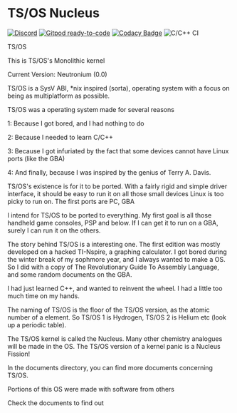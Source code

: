 # TS/OS Nucleus

[![Discord](https://badgen.net/badge/Discord/join/purple?icon=discord)](https://discord.gg/UgXJwS5rup)
[![Gitpod ready-to-code](https://img.shields.io/badge/Gitpod-ready--to--code-blue?logo=gitpod)](https://gitpod.io/#https://github.com/tsuki-superior/tsos-nucleus)
[![Codacy Badge](https://app.codacy.com/project/badge/Grade/e7822fe3509d493e818a56e7ec8d53d6)](https://www.codacy.com/gh/tsuki-superior/tsos-nucleus/dashboard?utm_source=github.com&utm_medium=referral&utm_content=tsuki-superior/tsos-nucleus&utm_campaign=Badge_Grade)
![C/C++ CI](https://github.com/tsuki-superior/tsos-nucleus/workflows/C/C++%20CI/badge.svg)

TS/OS

This is TS/OS's Monolithic kernel

Current Version: Neutronium (0.0)

TS/OS is a SysV ABI, \*nix inspired (sorta), operating system with a focus on being as multiplatform as possible.

TS/OS was a operating system made for several reasons

1: Because I got bored, and I had nothing to do

2: Because I needed to learn C/C++

3: Because I got infuriated by the fact that some devices cannot have Linux ports (like the GBA)

4: And finally, because I was inspired by the genius of Terry A. Davis.

TS/OS's existence is for it to be ported. With a fairly rigid and simple driver interface, it should be easy to run it on all those small devices Linux is too picky to run on. The first ports are PC, GBA

I intend for TS/OS to be ported to everything. My first goal is all those handheld game consoles, PSP and below. If I can get it to run on a GBA, surely I can run it on the others.

The story behind TS/OS is a interesting one. The first edition was mostly developed on a hacked TI-Nspire, a graphing calculator. I got bored during the winter break of my sophmore year, and I always wanted to make a OS. So I did with a copy of The Revolutionary Guide To Assembly Language, and some random documents on the GBA.

I had just learned C++, and wanted to reinvent the wheel. I had a little too much time on my hands.

The naming of TS/OS is the floor of the TS/OS version, as the atomic number of a element. So TS/OS 1 is Hydrogen, TS/OS 2 is Helium etc (look up a periodic table).

The TS/OS kernel is called the Nucleus. Many other chemistry analogues will be made in the OS. The TS/OS version of a kernel panic is a Nucleus Fission!

In the documents directory, you can find more documents concerning TS/OS.

Portions of this OS were made with software from others

Check the documents to find out

